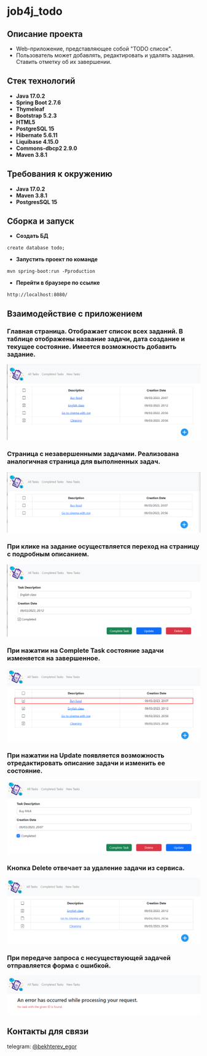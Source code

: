 # job4j_todo

## Описание проекта

* Web-приложение, представляющее собой "TODO список".
* Пользователь может добавлять, редактировать и удалять задания. Ставить отметку об их завершении.

## Стек технологий

- **Java 17.0.2**
- **Spring Boot 2.7.6**
- **Thymeleaf**
- **Bootstrap 5.2.3**
- **HTML5**
- **PostgreSQL 15**
- **Hibernate 5.6.11**
- **Liquibase 4.15.0**
- **Commons-dbcp2 2.9.0**
- **Maven 3.8.1**

## Требования к окружению

- **Java 17.0.2**
- **Maven 3.8.1**
- **PostgresSQL 15**

## Сборка и запуск

- **Создать БД**

``` 
create database todo;
```

- **Запустить проект по команде**

``` 
mvn spring-boot:run -Pproduction
```

- **Перейти в браузере по ссылке**

``` 
http://localhost:8080/
```

## Взаимодействие с приложением

### Главная страница. Отображает список всех заданий. В таблице отображены название задачи, дата создание и текущее состояние. Имеется возможность добавить задание.
![](images/1.png)

### Страница с незавершенными задачами. Реализована аналогичная страница для выполненных задач.
![](images/2.png)

### При клике на задание осуществляется переход на страницу с подробным описанием.
![](images/3.png)

### При нажатии на Complete Task состояние задачи изменяется на завершенное.
![](images/4.png)

### При нажатии на Update появляется возможность отредактировать описание задачи и изменить ее состояние.
![](images/5.png)

### Кнопка Delete отвечает за удаление задачи из сервиса.
![](images/6.png)

### При передаче запроса с несуществующей задачей отправляется форма с ошибкой.
![](images/7.png)

## Контакты для связи
telegram: <a href="https://t.me/bekhterev_egor" target="blank">@bekhterev_egor</a>
